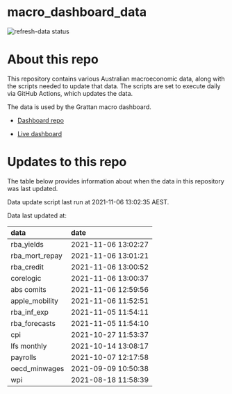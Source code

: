 
<!-- README.md is generated from README.Rmd. Please edit that file -->

# macro\_dashboard\_data

<!-- badges: start -->

![refresh-data
status](https://github.com/grattan/macro_dashboard_data/workflows/refresh-data/badge.svg)

<!-- badges: end -->

# About this repo

This repository contains various Australian macroeconomic data, along
with the scripts needed to update that data. The scripts are set to
execute daily via GitHub Actions, which updates the data.

The data is used by the Grattan macro dashboard.

  - [Dashboard repo](https://github.com/grattan/macrodashboard)

  - [Live dashboard](https://mattcowgill.shinyapps.io/macrodashboard/)

# Updates to this repo

The table below provides information about when the data in this
repository was last updated.

Data update script last run at 2021-11-06 13:02:35 AEST.

Data last updated at:

| data             | date                |
| :--------------- | :------------------ |
| rba\_yields      | 2021-11-06 13:02:27 |
| rba\_mort\_repay | 2021-11-06 13:01:21 |
| rba\_credit      | 2021-11-06 13:00:52 |
| corelogic        | 2021-11-06 13:00:37 |
| abs comits       | 2021-11-06 12:59:56 |
| apple\_mobility  | 2021-11-06 11:52:51 |
| rba\_inf\_exp    | 2021-11-05 11:54:11 |
| rba\_forecasts   | 2021-11-05 11:54:10 |
| cpi              | 2021-10-27 11:53:37 |
| lfs monthly      | 2021-10-14 13:08:17 |
| payrolls         | 2021-10-07 12:17:58 |
| oecd\_minwages   | 2021-09-09 10:50:38 |
| wpi              | 2021-08-18 11:58:39 |
